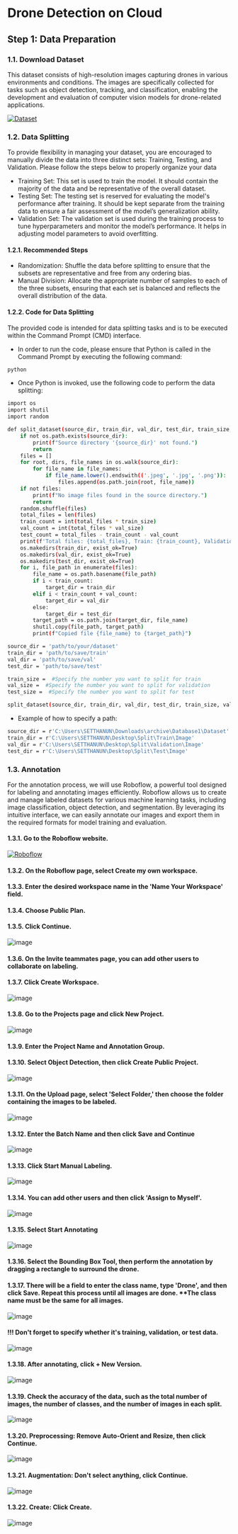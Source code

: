 # Drone Detection on Cloud

## Step 1: Data Preparation

### 1.1. Download Dataset 
This dataset consists of high-resolution images capturing drones in various environments and conditions. The images are specifically collected for tasks such as object detection, tracking, and classification, enabling the development and evaluation of computer vision models for drone-related applications.

[![Dataset](https://img.shields.io/badge/Dataset-Drone-red)](https://drive.google.com/file/d/1EYZkrOq_FYzLHuo12X-vbcBQhEuoWPFc/view?usp=sharing)
### 1.2. Data Splitting
To provide flexibility in managing your dataset, you are encouraged to manually divide the data into three distinct sets: Training, Testing, and Validation. Please follow the steps below to properly organize your data
- Training Set: This set is used to train the model. It should contain the majority of the data and be representative of the overall dataset.
- Testing Set: The testing set is reserved for evaluating the model's performance after training. It should be kept separate from the training data to ensure a fair assessment of the model’s generalization ability.
- Validation Set: The validation set is used during the training process to tune hyperparameters and monitor the model’s performance. It helps in adjusting model parameters to avoid overfitting.

#### 1.2.1. Recommended Steps
- Randomization: Shuffle the data before splitting to ensure that the subsets are representative and free from any ordering bias.
- Manual Division: Allocate the appropriate number of samples to each of the three subsets, ensuring that each set is balanced and reflects the overall distribution of the data.

#### 1.2.2. Code for Data Splitting
The provided code is intended for data splitting tasks and is to be executed within the Command Prompt (CMD) interface.

- In order to run the code, please ensure that Python is called in the Command Prompt by executing the following command:
```bash
python
```

- Once Python is invoked, use the following code to perform the data splitting:
```bash
import os
import shutil
import random

def split_dataset(source_dir, train_dir, val_dir, test_dir, train_size, val_size, test_size):
    if not os.path.exists(source_dir):
        print(f"Source directory '{source_dir}' not found.")
        return
    files = []
    for root, dirs, file_names in os.walk(source_dir):
        for file_name in file_names:
            if file_name.lower().endswith(('.jpeg', '.jpg', '.png')):
                files.append(os.path.join(root, file_name))
    if not files:
        print(f"No image files found in the source directory.")
        return
    random.shuffle(files)
    total_files = len(files)
    train_count = int(total_files * train_size)
    val_count = int(total_files * val_size)
    test_count = total_files - train_count - val_count
    print(f'Total files: {total_files}, Train: {train_count}, Validation: {val_count}, Test: {test_count}')
    os.makedirs(train_dir, exist_ok=True)
    os.makedirs(val_dir, exist_ok=True)
    os.makedirs(test_dir, exist_ok=True)
    for i, file_path in enumerate(files):
        file_name = os.path.basename(file_path)
        if i < train_count:
            target_dir = train_dir
        elif i < train_count + val_count:
            target_dir = val_dir
        else:
            target_dir = test_dir
        target_path = os.path.join(target_dir, file_name)
        shutil.copy(file_path, target_path)
        print(f"Copied file {file_name} to {target_path}")

source_dir = 'path/to/your/dataset'
train_dir = 'path/to/save/train'
val_dir = 'path/to/save/val'
test_dir = 'path/to/save/test'

train_size =  #Specify the number you want to split for train
val_size =  #Specify the number you want to split for validation
test_size =  #Specify the number you want to split for test

split_dataset(source_dir, train_dir, val_dir, test_dir, train_size, val_size, test_size)
```

- Example of how to specify a path: 

```bash
source_dir = r'C:\Users\SETTHANUN\Downloads\archive\Database1\Dataset'
train_dir = r'C:\Users\SETTHANUN\Desktop\Split\Train\Image'
val_dir = r'C:\Users\SETTHANUN\Desktop\Split\Validation\Image'
test_dir = r'C:\Users\SETTHANUN\Desktop\Split\Test\Image'
```

### 1.3. Annotation
For the annotation process, we will use Roboflow, a powerful tool designed for labeling and annotating images efficiently. Roboflow allows us to create and manage labeled datasets for various machine learning tasks, including image classification, object detection, and segmentation. By leveraging its intuitive interface, we can easily annotate our images and export them in the required formats for model training and evaluation.

#### 1.3.1. Go to the Roboflow website.
[![Roboflow](https://img.shields.io/badge/roboflow-labels-purple)](https://app.roboflow.com/)

#### 1.3.2. On the Roboflow page, select Create my own workspace.
#### 1.3.3. Enter the desired workspace name in the 'Name Your Workspace' field.
#### 1.3.4. Choose Public Plan.
#### 1.3.5. Click Continue.

![image](https://github.com/user-attachments/assets/0b090fce-2aee-4874-a74c-7bc1990a5edc)

#### 1.3.6. On the Invite teammates page, you can add other users to collaborate on labeling.
#### 1.3.7. Click Create Workspace.

![image](https://github.com/user-attachments/assets/01cda051-d18a-4ff7-a3b0-6c144a10f087)

#### 1.3.8. Go to the Projects page and click New Project.
![image](https://github.com/user-attachments/assets/0fb03c02-4935-42be-aff3-083d5aae129a)

#### 1.3.9. Enter the Project Name and Annotation Group.
#### 1.3.10. Select Object Detection, then click Create Public Project.

![image](https://github.com/user-attachments/assets/5e4232b5-04f1-470b-8000-6d389755549c)

#### 1.3.11. On the Upload page, select 'Select Folder,' then choose the folder containing the images to be labeled.

![image](https://github.com/user-attachments/assets/b1bed0c5-7abc-4f49-984f-7e0bdc89aef9)

#### 1.3.12. Enter the Batch Name and then click Save and Continue

![image](https://github.com/user-attachments/assets/a9e840de-b077-454f-b167-59cf991cfdfb)

#### 1.3.13. Click Start Manual Labeling. 
![image](https://github.com/user-attachments/assets/e8752296-f373-4d92-91c6-53bcb1bbae30)

#### 1.3.14. You can add other users and then click 'Assign to Myself'.

![image](https://github.com/user-attachments/assets/faa46488-2913-4db5-ae02-6c2952b62660)

#### 1.3.15. Select Start Annotating

![image](https://github.com/user-attachments/assets/db8241e6-a443-459f-bbd3-ffa435e46ccf)

#### 1.3.16. Select the Bounding Box Tool, then perform the annotation by dragging a rectangle to surround the drone.
#### 1.3.17. There will be a field to enter the class name, type 'Drone', and then click Save. Repeat this process until all images are done. **The class name must be the same for all images.

![image](https://github.com/user-attachments/assets/cb10a487-069f-4fe6-a457-5cf21c5e65ea)

#### !!! Don't forget to specify whether it's training, validation, or test data.
![image](https://github.com/user-attachments/assets/2513afa2-becd-4500-8789-f8d0364026e9)

#### 1.3.18. After annotating, click + New Version.

![image](https://github.com/user-attachments/assets/7d552e4e-8292-43d0-b073-90397edb01a2)

#### 1.3.19. Check the accuracy of the data, such as the total number of images, the number of classes, and the number of images in each split.

![image](https://github.com/user-attachments/assets/2bb176b6-a349-4f28-ba33-dbaf3bb2726e)

#### 1.3.20. Preprocessing: Remove Auto-Orient and Resize, then click Continue.
![image](https://github.com/user-attachments/assets/eb651c41-b553-4035-8186-d009cbed2092)

#### 1.3.21. Augmentation: Don't select anything, click Continue.

![image](https://github.com/user-attachments/assets/31fb6faa-9a03-4d85-a300-b5314c76dc3d)

#### 1.3.22. Create: Click Create.

![image](https://github.com/user-attachments/assets/b118f76f-07d9-44b9-a0d9-ed5b7a1f0d97)


